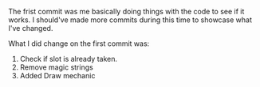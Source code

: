 The frist commit was me basically doing things with the code to see if it works.
I should've made more commits during this time to showcase what I've changed.

What I did change on the first commit was:
  1. Check if slot is already taken.
  2. Remove magic strings
  3. Added Draw mechanic
